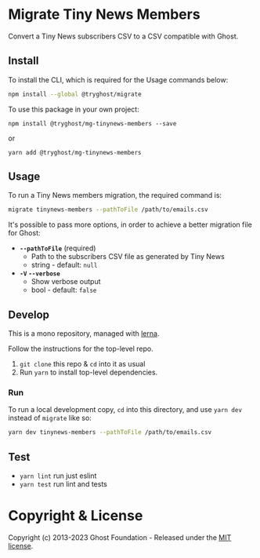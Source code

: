 # Migrate Tiny News Members

Convert a Tiny News subscribers CSV to a CSV compatible with Ghost.


## Install

To install the CLI, which is required for the Usage commands below:

```sh
npm install --global @tryghost/migrate
```

To use this package in your own project:

`npm install @tryghost/mg-tinynews-members --save`

or

`yarn add @tryghost/mg-tinynews-members`


## Usage

To run a Tiny News members migration, the required command is:

```sh
migrate tinynews-members --pathToFile /path/to/emails.csv
```

It's possible to pass more options, in order to achieve a better migration file for Ghost:

- **`--pathToFile`** (required)
    - Path to the subscribers CSV file as generated by Tiny News
    - string - default: `null`
- **`-V` `--verbose`**
    - Show verbose output
    - bool - default: `false`


## Develop

This is a mono repository, managed with [lerna](https://lerna.js.org).

Follow the instructions for the top-level repo.
1. `git clone` this repo & `cd` into it as usual
2. Run `yarn` to install top-level dependencies.


### Run

To run a local development copy, `cd` into this directory, and use `yarn dev` instead of `migrate` like so:

```sh
yarn dev tinynews-members --pathToFile /path/to/emails.csv
```


## Test

- `yarn lint` run just eslint
- `yarn test` run lint and tests


# Copyright & License

Copyright (c) 2013-2023 Ghost Foundation - Released under the [MIT license](LICENSE).
